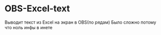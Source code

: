 # OBS-Excel-text
Выводит текст из Excel на экран в OBS(по рядам)
Было сложно потому что ноль инфы в инете
